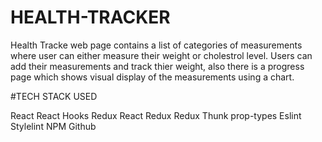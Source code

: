 # HEALTH-TRACKER
Health Tracke web page contains a list of categories of measurements where user can either measure their weight or cholestrol level. Users can add their measurements and track thier weight, also there is a progress page which shows visual display of the measurements using a chart. 

#TECH STACK USED


React
React Hooks
Redux
React Redux
Redux Thunk
prop-types
Eslint
Stylelint
NPM
Github



